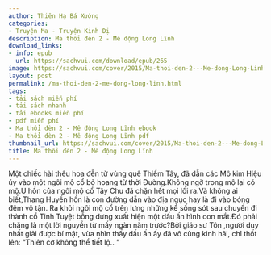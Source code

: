 ```yaml
---
author: Thiên Hạ Bá Xướng
categories:
- Truyện Ma - Truyện Kinh Dị
description: Ma thổi đèn 2 - Mê động Long Lĩnh
download_links:
- info: epub
  url: https://sachvui.com/download/epub/265
image: https://sachvui.com/cover/2015/Ma-thoi-den-2---Me-dong-Long-Linh.jpg
layout: post
permalink: /ma-thoi-den-2-me-dong-long-linh.html
tags:
- tải sách miễn phí
- tải sách nhanh
- tải ebooks miễn phí
- pdf miễn phí
- Ma thổi đèn 2 - Mê động Long Lĩnh ebook
- Ma thổi đèn 2 - Mê động Long Lĩnh pdf
thumbnail_url: https://sachvui.com/cover/2015/Ma-thoi-den-2---Me-dong-Long-Linh.jpg
title: Ma thổi đèn 2 - Mê động Long Lĩnh
---
```


 <div class="item-desc text-justify"> Một chiếc hài thêu hoa đễn từ vùng quê Thiểm Tây, đã dẫn các Mô kim Hiệu úy vào một ngôi mộ cổ bỏ hoang từ thời Đường.Không ngờ trong mộ lại có mộ.U hồn của ngôi mộ cổ Tây Chu đã chặn hết mọi lối ra.Và không ai biết,Thang Huyền hồn là con đường dẵn vào địa ngục hay là đi vào bóng đêm vô tận. Ra khỏi ngôi mộ cổ trên lưng những kể sống sót sau chuyến đi thành cổ Tinh Tuyệt bỗng dưng xuất hiện một dấu ấn hình con mắt.Đó phải chăng là một lời nguyền từ mấy ngàn năm trước?Bởi giáo sư Tôn ,người duy nhất giải được bí mật, vừa nhìn thấy dấu ấn ấy đã vô cùng kinh hãi, chỉ thốt lên: “Thiên cơ không thể tiết lộ.. “ </div>